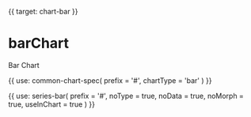 {{ target: chart-bar }}

# barChart

Bar Chart

{{ use: common-chart-spec(
    prefix = '#',
    chartType = 'bar'
) }}

{{ use: series-bar(
  prefix = '#',
  noType = true,
  noData = true,
  noMorph = true,
  useInChart = true
) }}
